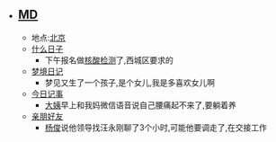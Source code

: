 - ## [MD](<MD.md>)
    - 地点:[北京](<北京.md>)
    - [什么日子](<什么日子.md>)
        - 下午报名做[核酸检测](<核酸检测.md>)了,西城区要求的
    - [梦境日记](<梦境日记.md>)
        - 梦见又生了一个孩子,是个女儿,我是多喜欢女儿啊
    - [今日记事](<今日记事.md>)
        - [大姨](<大姨.md>)早上和我妈微信语音说自己腰痛起不来了,要躺着养
    - [亲朋好友](<亲朋好友.md>)
        - [杨俊](<杨俊.md>)说他领导找汪永刚聊了3个小时,可能他要调走了,在交接工作
